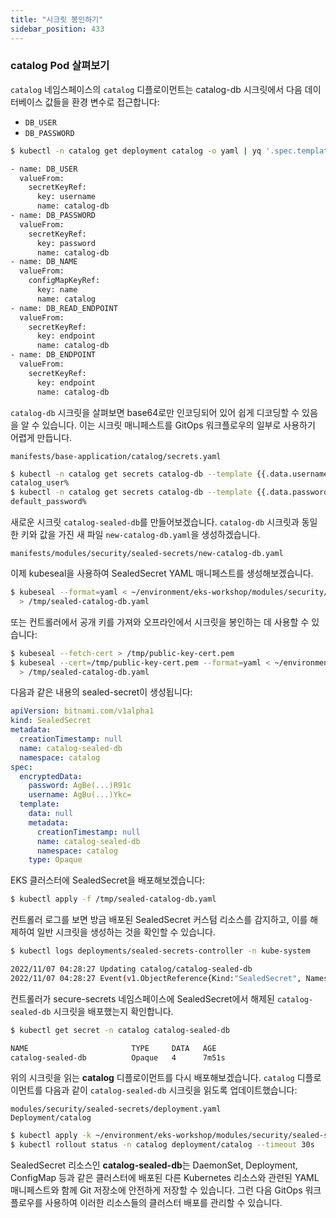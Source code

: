 ```yaml
---
title: "시크릿 봉인하기"
sidebar_position: 433
---
```


### catalog Pod 살펴보기

`catalog` 네임스페이스의 `catalog` 디플로이먼트는 catalog-db 시크릿에서 다음 데이터베이스 값들을 환경 변수로 접근합니다:

- `DB_USER`
- `DB_PASSWORD`

```bash
$ kubectl -n catalog get deployment catalog -o yaml | yq '.spec.template.spec.containers[] | .env'

- name: DB_USER
  valueFrom:
    secretKeyRef:
      key: username
      name: catalog-db
- name: DB_PASSWORD
  valueFrom:
    secretKeyRef:
      key: password
      name: catalog-db
- name: DB_NAME
  valueFrom:
    configMapKeyRef:
      key: name
      name: catalog
- name: DB_READ_ENDPOINT
  valueFrom:
    secretKeyRef:
      key: endpoint
      name: catalog-db
- name: DB_ENDPOINT
  valueFrom:
    secretKeyRef:
      key: endpoint
      name: catalog-db
```

`catalog-db` 시크릿을 살펴보면 base64로만 인코딩되어 있어 쉽게 디코딩할 수 있음을 알 수 있습니다. 이는 시크릿 매니페스트를 GitOps 워크플로우의 일부로 사용하기 어렵게 만듭니다.

```file
manifests/base-application/catalog/secrets.yaml
```

```bash
$ kubectl -n catalog get secrets catalog-db --template {{.data.username}} | base64 -d
catalog_user%
$ kubectl -n catalog get secrets catalog-db --template {{.data.password}} | base64 -d
default_password%
```

새로운 시크릿 `catalog-sealed-db`를 만들어보겠습니다. `catalog-db` 시크릿과 동일한 키와 값을 가진 새 파일 `new-catalog-db.yaml`을 생성하겠습니다.

```file
manifests/modules/security/sealed-secrets/new-catalog-db.yaml
```

이제 kubeseal을 사용하여 SealedSecret YAML 매니페스트를 생성해보겠습니다.

```bash
$ kubeseal --format=yaml < ~/environment/eks-workshop/modules/security/sealed-secrets/new-catalog-db.yaml \
  > /tmp/sealed-catalog-db.yaml
```

또는 컨트롤러에서 공개 키를 가져와 오프라인에서 시크릿을 봉인하는 데 사용할 수 있습니다:

```bash test=false
$ kubeseal --fetch-cert > /tmp/public-key-cert.pem
$ kubeseal --cert=/tmp/public-key-cert.pem --format=yaml < ~/environment/eks-workshop/modules/security/sealed-secrets/new-catalog-db.yaml \
  > /tmp/sealed-catalog-db.yaml
```

다음과 같은 내용의 sealed-secret이 생성됩니다:

```yaml
apiVersion: bitnami.com/v1alpha1
kind: SealedSecret
metadata:
  creationTimestamp: null
  name: catalog-sealed-db
  namespace: catalog
spec:
  encryptedData:
    password: AgBe(...)R91c
    username: AgBu(...)Ykc=
  template:
    data: null
    metadata:
      creationTimestamp: null
      name: catalog-sealed-db
      namespace: catalog
    type: Opaque
```

EKS 클러스터에 SealedSecret을 배포해보겠습니다:

```bash
$ kubectl apply -f /tmp/sealed-catalog-db.yaml
```

컨트롤러 로그를 보면 방금 배포된 SealedSecret 커스텀 리소스를 감지하고, 이를 해제하여 일반 시크릿을 생성하는 것을 확인할 수 있습니다.

```bash
$ kubectl logs deployments/sealed-secrets-controller -n kube-system

2022/11/07 04:28:27 Updating catalog/catalog-sealed-db
2022/11/07 04:28:27 Event(v1.ObjectReference{Kind:"SealedSecret", Namespace:"catalog", Name:"catalog-sealed-db", UID:"a2ae3aef-f475-40e9-918c-697cd8cfc67d", APIVersion:"bitnami.com/v1alpha1", ResourceVersion:"23351", FieldPath:""}): type: 'Normal' reason: 'Unsealed' SealedSecret unsealed successfully
```

컨트롤러가 secure-secrets 네임스페이스에 SealedSecret에서 해제된 `catalog-sealed-db` 시크릿을 배포했는지 확인합니다.

```bash
$ kubectl get secret -n catalog catalog-sealed-db

NAME                       TYPE     DATA   AGE
catalog-sealed-db          Opaque   4      7m51s
```

위의 시크릿을 읽는 **catalog** 디플로이먼트를 다시 배포해보겠습니다. `catalog` 디플로이먼트를 다음과 같이 `catalog-sealed-db` 시크릿을 읽도록 업데이트했습니다:

```kustomization
modules/security/sealed-secrets/deployment.yaml
Deployment/catalog
```

```bash
$ kubectl apply -k ~/environment/eks-workshop/modules/security/sealed-secrets
$ kubectl rollout status -n catalog deployment/catalog --timeout 30s
```

SealedSecret 리소스인 **catalog-sealed-db**는 DaemonSet, Deployment, ConfigMap 등과 같은 클러스터에 배포된 다른 Kubernetes 리소스와 관련된 YAML 매니페스트와 함께 Git 저장소에 안전하게 저장할 수 있습니다. 그런 다음 GitOps 워크플로우를 사용하여 이러한 리소스들의 클러스터 배포를 관리할 수 있습니다.